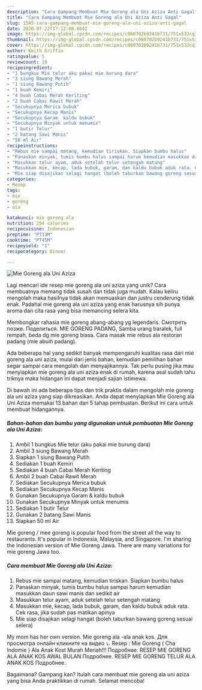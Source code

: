 ```yaml
---
description: "Cara Gampang Membuat Mie Goreng ala Uni Aziza Anti Gagal"
title: "Cara Gampang Membuat Mie Goreng ala Uni Aziza Anti Gagal"
slug: 1545-cara-gampang-membuat-mie-goreng-ala-uni-aziza-anti-gagal
date: 2020-07-22T17:12:08.664Z
image: https://img-global.cpcdn.com/recipes/c060702b9241b731/751x532cq70/mie-goreng-ala-uni-aziza-foto-resep-utama.jpg
thumbnail: https://img-global.cpcdn.com/recipes/c060702b9241b731/751x532cq70/mie-goreng-ala-uni-aziza-foto-resep-utama.jpg
cover: https://img-global.cpcdn.com/recipes/c060702b9241b731/751x532cq70/mie-goreng-ala-uni-aziza-foto-resep-utama.jpg
author: Keith Griffin
ratingvalue: 5
reviewcount: 10
recipeingredient:
- "1 bungkus Mie telur aku pakai mie burung dara"
- "3 siung Bawang Merah"
- "1 siung Bawang Putih"
- "1 buah Kemiri"
- "4 buah Cabai Merah Keriting"
- "2 buah Cabai Rawit Merah"
- "Secukupnya Merica bubuk"
- "Secukupnya Kecap Manis"
- "Secukupnya Garam  kaldu bubuk"
- "Secukupnya Minyak untuk menumis"
- "1 butir Telur"
- "2 batang Sawi Manis"
- "50 ml Air"
recipeinstructions:
- "Rebus mie sampai matang, kemudian tiriskan. Siapkan bumbu halus"
- "Panaskan minyak, tumis bumbu halus sampai harum kemudian masukkan daun sawi manis dan sedikit air"
- "Masukkan telur ayam, aduk setelah telur setengah matang"
- "Masukkan mie, kecap, lada bubuk, garam, dan kaldu bubuk aduk rata. Cek rasa, jika sudah pas matikan apinya"
- "Mie siap disajikan selagi hangat (boleh taburkan bawang goreng sesuai selera)"
categories:
- Resep
tags:
- mie
- goreng
- ala

katakunci: mie goreng ala 
nutrition: 294 calories
recipecuisine: Indonesian
preptime: "PT13M"
cooktime: "PT45M"
recipeyield: "1"
recipecategory: Dinner

---
```



![Mie Goreng ala Uni Aziza](https://img-global.cpcdn.com/recipes/c060702b9241b731/751x532cq70/mie-goreng-ala-uni-aziza-foto-resep-utama.jpg)

Lagi mencari ide resep mie goreng ala uni aziza yang unik? Cara membuatnya memang tidak susah dan tidak juga mudah. Kalau keliru mengolah maka hasilnya tidak akan memuaskan dan justru cenderung tidak enak. Padahal mie goreng ala uni aziza yang enak harusnya sih punya aroma dan cita rasa yang bisa memancing selera kita.

Membongkar rahasia mie goreng abang-abang yg legendaris. Смотреть позже. Поделиться. MIE GORENG PADANG, Samba urang baralek, full rempah, beda dg mie goreng biasa. Cara masak mie rebus ala restoran padang (mie abuih padang).

Ada beberapa hal yang sedikit banyak mempengaruhi kualitas rasa dari mie goreng ala uni aziza, mulai dari jenis bahan, kemudian pemilihan bahan segar sampai cara mengolah dan menyajikannya. Tak perlu pusing jika mau menyiapkan mie goreng ala uni aziza enak di rumah, karena asal sudah tahu triknya maka hidangan ini dapat menjadi sajian istimewa.


Di bawah ini ada beberapa tips dan trik praktis dalam mengolah mie goreng ala uni aziza yang siap dikreasikan. Anda dapat menyiapkan Mie Goreng ala Uni Aziza memakai 13 bahan dan 5 tahap pembuatan. Berikut ini cara untuk membuat hidangannya.

<!--inarticleads1-->

##### Bahan-bahan dan bumbu yang digunakan untuk pembuatan Mie Goreng ala Uni Aziza:

1. Ambil 1 bungkus Mie telur (aku pakai mie burung dara)
1. Ambil 3 siung Bawang Merah
1. Siapkan 1 siung Bawang Putih
1. Sediakan 1 buah Kemiri
1. Sediakan 4 buah Cabai Merah Keriting
1. Ambil 2 buah Cabai Rawit Merah
1. Sediakan Secukupnya Merica bubuk
1. Sediakan Secukupnya Kecap Manis
1. Gunakan Secukupnya Garam &amp; kaldu bubuk
1. Gunakan Secukupnya Minyak untuk menumis
1. Sediakan 1 butir Telur
1. Gunakan 2 batang Sawi Manis
1. Siapkan 50 ml Air


Mie goreng / mee goreng is popular food from the street all the way to restaurants. It&#39;s popular in Indonesia, Malaysia, and Singapore. I&#39;m sharing the Indonesian version of Mie Goreng Jawa. There are many variations for mie goreng Jawa too. 

<!--inarticleads2-->

##### Cara membuat Mie Goreng ala Uni Aziza:

1. Rebus mie sampai matang, kemudian tiriskan. Siapkan bumbu halus
1. Panaskan minyak, tumis bumbu halus sampai harum kemudian masukkan daun sawi manis dan sedikit air
1. Masukkan telur ayam, aduk setelah telur setengah matang
1. Masukkan mie, kecap, lada bubuk, garam, dan kaldu bubuk aduk rata. Cek rasa, jika sudah pas matikan apinya
1. Mie siap disajikan selagi hangat (boleh taburkan bawang goreng sesuai selera)


My mom has her own version. Mie goreng ala -ala anak kos. Для просмотра онлайн кликните на видео ⤵. Resep : Mie Goreng ( Cha Indomie ) Ala Anak Kost Murah Meriah!!! Подробнее. RESEP MIE GORENG ALA ANAK KOS AWAL BULAN Подробнее. RESEP MIE GORENG TELUR ALA ANAK KOS Подробнее. 

Bagaimana? Gampang kan? Itulah cara membuat mie goreng ala uni aziza yang bisa Anda praktikkan di rumah. Selamat mencoba!

